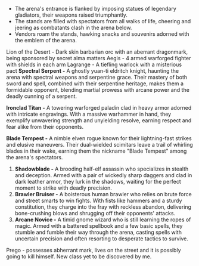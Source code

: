 - The arena's entrance is flanked by imposing statues of legendary gladiators, their weapons raised triumphantly.
- The stands are filled with spectators from all walks of life, cheering and jeering as combatants clash in the arena below.
- Vendors roam the stands, hawking snacks and souvenirs adorned with the emblem of the arena.
  
Lion of the Desert - Dark skin barbarian orc with an aberrant dragonmark, being sponsored by secret alma matters
Aegis - 4 armed warforged fighter with shields in each arm
Lagrange - A tiefling warlock with a misterious pact
**Spectral Serpent -** A ghostly yuan-ti eldritch knight, haunting the arena with spectral weapons and serpentine grace. Their mastery of both sword and spell, combined with their serpentine heritage, makes them a formidable opponent, blending martial prowess with arcane power and the deadly cunning of a serpent.  
  
**Ironclad Titan -** A towering warforged paladin clad in heavy armor adorned with intricate engravings. With a massive warhammer in hand, they exemplify unwavering strength and unyielding resolve, earning respect and fear alike from their opponents.  
  
  
**Blade Tempest -** A nimble elven rogue known for their lightning-fast strikes and elusive maneuvers. Their dual-wielded scimitars leave a trail of whirling blades in their wake, earning them the nickname "Blade Tempest" among the arena's spectators.  
  
  
  
1. **Shadowblade -** A brooding half-elf assassin who specializes in stealth and deception. Armed with a pair of wickedly sharp daggers and clad in dark leather armor, they lurk in the shadows, waiting for the perfect moment to strike with deadly precision.
2. **Brawler Bruiser -** A boisterous human brawler who relies on brute force and street smarts to win fights. With fists like hammers and a sturdy constitution, they charge into the fray with reckless abandon, delivering bone-crushing blows and shrugging off their opponents' attacks.
3. **Arcane Novice -** A timid gnome wizard who is still learning the ropes of magic. Armed with a battered spellbook and a few basic spells, they stumble and fumble their way through the arena, casting spells with uncertain precision and often resorting to desperate tactics to survive.
  
Prego - possesses abherrant mark, lives on the street and it is possibly going to kill himself. New class yet to be discovered by me.